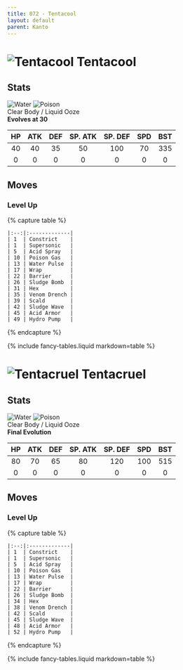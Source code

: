 ```yaml
---
title: 072 - Tentacool
layout: default
parent: Kanto
---
```


# ![Tentacool](https://serebii.net/pokedex-sm/icon/072.png) Tentacool
## Stats

![Water](https://archives.bulbagarden.net/media/upload/thumb/2/2b/WaterIC_BDSP.png/70px-WaterIC_BDSP.png) ![Poison](https://archives.bulbagarden.net/media/upload/thumb/8/8b/PoisonIC_BDSP.png/70px-PoisonIC_BDSP.png)  
Clear Body / Liquid Ooze   
**Evolves at 30**

| HP | ATK | DEF | SP. ATK | SP. DEF | SPD | BST |
|:--:|:---:|:---:|:-------:|:-------:|:---:|:---:|
| 40 | 40  | 35  | 50      | 100     | 70  | 335 |
| 0  | 0   | 0   | 0       | 0       | 0   | 0   |

## Moves
### Level Up

{% capture table %}
```table
|:--:|:-------------|
| 1  | Constrict    |
| 1  | Supersonic   |
| 5  | Acid Spray   |
| 10 | Poison Gas   |
| 13 | Water Pulse  |
| 17 | Wrap         |
| 22 | Barrier      |
| 26 | Sludge Bomb  |
| 31 | Hex          |
| 35 | Venom Drench |
| 39 | Scald        |
| 42 | Sludge Wave  |
| 45 | Acid Armor   |
| 49 | Hydro Pump   |
```
{% endcapture %}

<div markdown="0">{% include fancy-tables.liquid markdown=table %}</div>

# ![Tentacruel](https://serebii.net/pokedex-sm/icon/072.png) Tentacruel
## Stats

![Water](https://archives.bulbagarden.net/media/upload/thumb/2/2b/WaterIC_BDSP.png/70px-WaterIC_BDSP.png) ![Poison](https://archives.bulbagarden.net/media/upload/thumb/8/8b/PoisonIC_BDSP.png/70px-PoisonIC_BDSP.png)  
Clear Body / Liquid Ooze   
**Final Evolution**

| HP | ATK | DEF | SP. ATK | SP. DEF | SPD | BST |
|:--:|:---:|:---:|:-------:|:-------:|:---:|:---:|
| 80 | 70  | 65  | 80      | 120     | 100 | 515 |
| 0  | 0   | 0   | 0       | 0       | 0   | 0   |

## Moves
### Level Up

{% capture table %}
```table
|:--:|:-------------|
| 1  | Constrict    |
| 1  | Supersonic   |
| 5  | Acid Spray   |
| 10 | Poison Gas   |
| 13 | Water Pulse  |
| 17 | Wrap         |
| 22 | Barrier      |
| 26 | Sludge Bomb  |
| 34 | Hex          |
| 38 | Venom Drench |
| 42 | Scald        |
| 45 | Sludge Wave  |
| 48 | Acid Armor   |
| 52 | Hydro Pump   |
```
{% endcapture %}

<div markdown="0">{% include fancy-tables.liquid markdown=table %}</div>